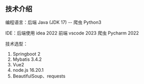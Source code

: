 ## 技术介绍

编程语言：后端 Java (JDK 17)   --  爬虫 Python3

IDE：后端使用 idea 2022 前端 vscode 2023  爬虫 Pycharm 2022

技术选型：

1. Springboot 2
2. Mybatis  3.4.2
3. Vue2 
4. node.js 16.20.1
5. BeautifulSoup、requests

